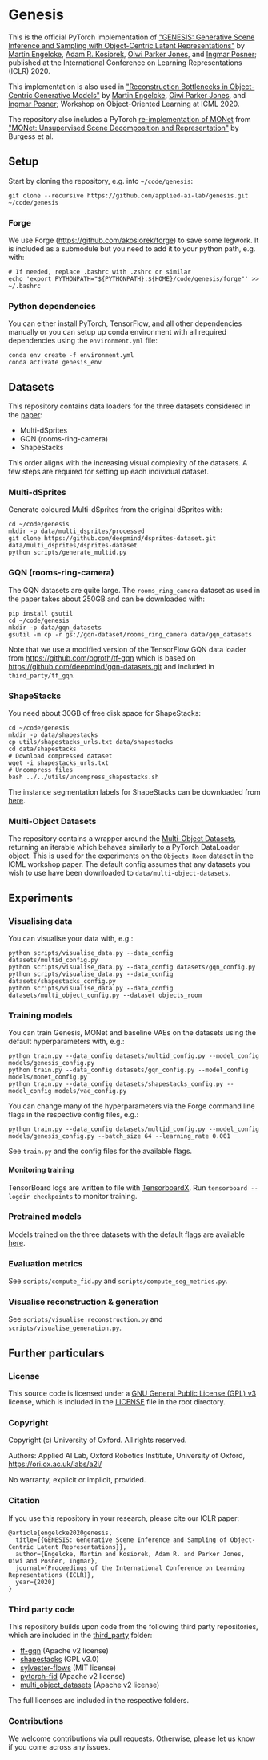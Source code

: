 # Genesis

This is the official PyTorch implementation of ["GENESIS: Generative Scene Inference and Sampling with Object-Centric Latent Representations"](https://arxiv.org/abs/1907.13052) by [Martin Engelcke](https://ori.ox.ac.uk/ori-people/martin-engelcke/), [Adam R. Kosiorek](http://akosiorek.github.io/), [Oiwi Parker Jones](https://ori.ox.ac.uk/ori-people/oiwi-parker-jones/), and [Ingmar Posner](https://ori.ox.ac.uk/ori-people/ingmar-posner/); published at the International Conference on Learning Representations (ICLR) 2020.

This implementation is also used in ["Reconstruction Bottlenecks in Object-Centric Generative Models"](https://oolworkshop.github.io/program/ool_5.html) by [Martin Engelcke](https://ori.ox.ac.uk/ori-people/martin-engelcke/), [Oiwi Parker Jones](https://ori.ox.ac.uk/ori-people/oiwi-parker-jones/), and [Ingmar Posner](https://ori.ox.ac.uk/ori-people/ingmar-posner/); Workshop on Object-Oriented Learning at ICML 2020.

The repository also includes a PyTorch [re-implementation of MONet](https://github.com/applied-ai-lab/genesis/blob/master/models/monet_config.py) from ["MONet: Unsupervised Scene Decomposition and Representation"](https://arxiv.org/abs/1901.11390) by Burgess et al.

## Setup
Start by cloning the repository, e.g. into `~/code/genesis`:
```shell
git clone --recursive https://github.com/applied-ai-lab/genesis.git ~/code/genesis
```

### Forge
We use Forge (https://github.com/akosiorek/forge) to save some legwork. It is included as a submodule but you need to add it to your python path, e.g. with:
```shell
# If needed, replace .bashrc with .zshrc or similar
echo 'export PYTHONPATH="${PYTHONPATH}:${HOME}/code/genesis/forge"' >> ~/.bashrc
```

### Python dependencies
You can either install PyTorch, TensorFlow, and all other dependencies manually or you can setup up conda environment with all required dependencies using the `environment.yml` file:
```shell
conda env create -f environment.yml
conda activate genesis_env
```

## Datasets
This repository contains data loaders for the three datasets considered in the [paper](https://arxiv.org/abs/1907.13052):
- Multi-dSprites
- GQN (rooms-ring-camera)
- ShapeStacks

This order aligns with the increasing visual complexity of the datasets. A few steps are required for setting up each individual dataset.

### Multi-dSprites
Generate coloured Multi-dSprites from the original dSprites with:
```shell
cd ~/code/genesis
mkdir -p data/multi_dsprites/processed
git clone https://github.com/deepmind/dsprites-dataset.git data/multi_dsprites/dsprites-dataset
python scripts/generate_multid.py
```

### GQN (rooms-ring-camera)
The GQN datasets are quite large. The `rooms_ring_camera` dataset as used in the paper takes about 250GB and can be downloaded with:
```shell
pip install gsutil
cd ~/code/genesis
mkdir -p data/gqn_datasets
gsutil -m cp -r gs://gqn-dataset/rooms_ring_camera data/gqn_datasets
```

Note that we use a modified version of the TensorFlow GQN data loader from https://github.com/ogroth/tf-gqn which is based on https://github.com/deepmind/gqn-datasets.git and included in `third_party/tf_gqn`.

### ShapeStacks
You need about 30GB of free disk space for ShapeStacks:
```shell
cd ~/code/genesis
mkdir -p data/shapestacks
cp utils/shapestacks_urls.txt data/shapestacks
cd data/shapestacks
# Download compressed dataset
wget -i shapestacks_urls.txt
# Uncompress files
bash ../../utils/uncompress_shapestacks.sh
```

The instance segmentation labels for ShapeStacks can be downloaded from [here](https://drive.google.com/open?id=1KsSQCgb1JJExbKyrIkTwBL9VidGcq2k7).

### Multi-Object Datasets
The repository contains a wrapper around the [Multi-Object Datasets](https://github.com/deepmind/multi-object-datasets/), returning an iterable which behaves similarly to a PyTorch DataLoader object.
This is used for the experiments on the `Objects Room` dataset in the ICML workshop paper.
The default config assumes that any datasets you wish to use have been downloaded to `data/multi-object-datasets`.

## Experiments
### Visualising data
You can visualise your data with, e.g.:
```shell
python scripts/visualise_data.py --data_config datasets/multid_config.py
python scripts/visualise_data.py --data_config datasets/gqn_config.py
python scripts/visualise_data.py --data_config datasets/shapestacks_config.py
python scripts/visualise_data.py --data_config datasets/multi_object_config.py --dataset objects_room
```

### Training models
You can train Genesis, MONet and baseline VAEs on the datasets using the default hyperparameters with, e.g.:
```shell
python train.py --data_config datasets/multid_config.py --model_config models/genesis_config.py
python train.py --data_config datasets/gqn_config.py --model_config models/monet_config.py
python train.py --data_config datasets/shapestacks_config.py --model_config models/vae_config.py
```
You can change many of the hyperparameters via the Forge command line flags in the respective config files, e.g.:
```shell
python train.py --data_config datasets/multid_config.py --model_config models/genesis_config.py --batch_size 64 --learning_rate 0.001
```
See `train.py` and the config files for the available flags.

#### Monitoring training
TensorBoard logs are written to file with [TensorboardX](https://github.com/lanpa/tensorboardX). Run `tensorboard --logdir checkpoints` to monitor training.

### Pretrained models
Models trained on the three datasets with the default flags are available [here](https://drive.google.com/drive/folders/1uLSV5eV6Iv4BYIyh0R9DUGJT2W6QPDkb?usp=sharing).

### Evaluation metrics
See `scripts/compute_fid.py` and `scripts/compute_seg_metrics.py`.

### Visualise reconstruction & generation
See `scripts/visualise_reconstruction.py` and `scripts/visualise_generation.py`.

## Further particulars
### License
This source code is licensed under a [GNU General Public License (GPL) v3](https://www.gnu.org/licenses/gpl-3.0.en.html) license, which is included in the [LICENSE](LICENSE) file in the root directory.

### Copyright
Copyright (c) University of Oxford. All rights reserved.

Authors: Applied AI Lab, Oxford Robotics Institute, University of Oxford, https://ori.ox.ac.uk/labs/a2i/

No warranty, explicit or implicit, provided.

### Citation
If you use this repository in your research, please cite our ICLR paper:
```
@article{engelcke2020genesis,
  title={{GENESIS: Generative Scene Inference and Sampling of Object-Centric Latent Representations}},
  author={Engelcke, Martin and Kosiorek, Adam R. and Parker Jones, Oiwi and Posner, Ingmar},
  journal={Proceedings of the International Conference on Learning Representations (ICLR)},
  year={2020}
}
```

### Third party code
This repository builds upon code from the following third party repositories, which are included in the [third_party](third_party) folder:
- [tf-gqn](https://github.com/ogroth/tf-gqn) (Apache v2 license)
- [shapestacks](https://github.com/ogroth/shapestacks) (GPL v3.0)
- [sylvester-flows](https://github.com/riannevdberg/sylvester-flows) (MIT license)
- [pytorch-fid](https://github.com/mseitzer/pytorch-fid) (Apache v2 license)
- [multi_object_datasets](https://github.com/deepmind/multi_object_datasets) (Apache v2 license)

The full licenses are included in the respective folders.

### Contributions

We welcome contributions via pull requests.
Otherwise, please let us know if you come across any issues.

